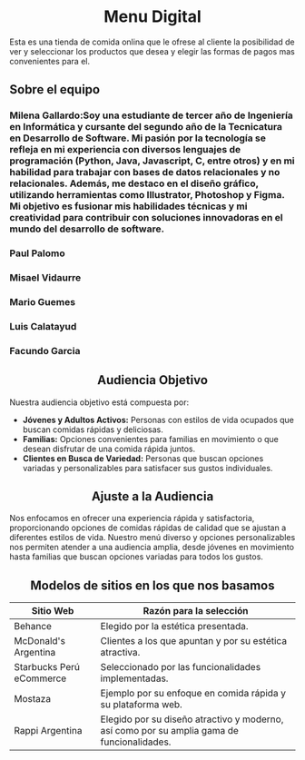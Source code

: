 <h1 align="center"> Menu Digital </h1>
<p> Esta es una tienda de comida onlina que le ofrese al cliente la posibilidad de ver y seleccionar los productos que desea y elegir las formas de pagos mas convenientes para el. </p>
<h2> Sobre el equipo </h2>
<h3> Milena Gallardo:Soy una estudiante de tercer año de Ingeniería en Informática y cursante del segundo año de la Tecnicatura en Desarrollo de Software. Mi pasión por la tecnología se refleja en mi experiencia con diversos lenguajes de programación (Python, Java, Javascript, C, entre otros) y en mi habilidad para trabajar con bases de datos relacionales y no relacionales. Además, me destaco en el diseño gráfico, utilizando herramientas como Illustrator, Photoshop y Figma. Mi objetivo es fusionar mis habilidades técnicas y mi creatividad para contribuir con soluciones innovadoras en el mundo del desarrollo de software.</h3>
<h3> Paul Palomo  </h3>
<h3> Misael Vidaurre  </h3>
<h3> Mario Guemes  </h3>
<h3> Luis Calatayud </h3>
<h3> Facundo Garcia   </h3>

<h2 align="center"> Audiencia Objetivo</h2>

<p>Nuestra audiencia objetivo está compuesta por: </p>

- **Jóvenes y Adultos Activos:** Personas con estilos de vida ocupados que buscan comidas rápidas y deliciosas.
- **Familias:** Opciones convenientes para familias en movimiento o que desean disfrutar de una comida rápida juntos.
- **Clientes en Busca de Variedad:** Personas que buscan opciones variadas y personalizables para satisfacer sus gustos individuales.

<h2 align="center">Ajuste a la Audiencia</h2>

<p>Nos enfocamos en ofrecer una experiencia rápida y satisfactoria, proporcionando opciones de comidas rápidas de calidad que se ajustan a diferentes estilos de vida. Nuestro menú diverso y opciones personalizables nos permiten atender a una audiencia amplia, desde jóvenes en movimiento hasta familias que buscan opciones variadas para todos los gustos.</p>


<h2 align="center">Modelos de sitios en los que nos basamos</h2>

| Sitio Web                 | Razón para la selección                                     |
| ------------------------- | ----------------------------------------------------------- |
| Behance                   | Elegido por la estética presentada.                          |
| McDonald's Argentina      | Clientes a los que apuntan y por su estética atractiva.      |
| Starbucks Perú eCommerce  | Seleccionado por las funcionalidades implementadas.          |
| Mostaza                   | Ejemplo por su enfoque en comida rápida y su plataforma web. |
| Rappi Argentina           | Elegido por su diseño atractivo y moderno, así como por su amplia gama de funcionalidades. |
